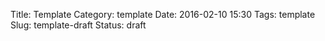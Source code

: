 Title: Template
Category: template
Date: 2016-02-10 15:30
Tags: template
Slug: template-draft
Status: draft

